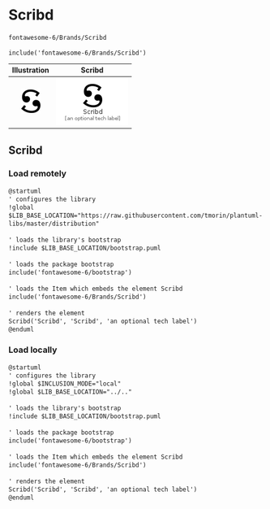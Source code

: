 # Scribd


```text
fontawesome-6/Brands/Scribd
```

```text
include('fontawesome-6/Brands/Scribd')
```



| Illustration | Scribd |
| :---: | :---: |
| ![illustration for Illustration](../../fontawesome-6/Brands/Scribd.png) | ![illustration for Scribd](../../fontawesome-6/Brands/Scribd.Local.png) |




## Scribd

### Load remotely
```plantuml
@startuml
' configures the library
!global $LIB_BASE_LOCATION="https://raw.githubusercontent.com/tmorin/plantuml-libs/master/distribution"

' loads the library's bootstrap
!include $LIB_BASE_LOCATION/bootstrap.puml

' loads the package bootstrap
include('fontawesome-6/bootstrap')

' loads the Item which embeds the element Scribd
include('fontawesome-6/Brands/Scribd')

' renders the element
Scribd('Scribd', 'Scribd', 'an optional tech label')
@enduml
```

### Load locally
```plantuml
@startuml
' configures the library
!global $INCLUSION_MODE="local"
!global $LIB_BASE_LOCATION="../.."

' loads the library's bootstrap
!include $LIB_BASE_LOCATION/bootstrap.puml

' loads the package bootstrap
include('fontawesome-6/bootstrap')

' loads the Item which embeds the element Scribd
include('fontawesome-6/Brands/Scribd')

' renders the element
Scribd('Scribd', 'Scribd', 'an optional tech label')
@enduml
```

